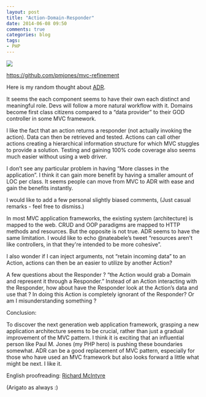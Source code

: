 ```yaml
---
layout: post
title: "Action-Domain-Responder"
date: 2014-06-08 09:50
comments: true
categories: blog
tags:
- PHP
---
```


<img src="https://raw.githubusercontent.com/pmjones/mvc-refinement/master/adr.png">

https://github.com/pmjones/mvc-refinement

Here is my random thought about [ADR](https://github.com/pmjones/mvc-refinement).

It seems the each component seems to have their own each distinct and meaningful role. Devs will follow a more natural workflow with it. Domains become first class citizens compared to a “data provider” to their GOD controller in some MVC framework.

 I like the fact that an action returns a responder (not actually invoking the action). Data can then be retrieved and tested. Actions can call other actions creating a hierarchical information structure  for which MVC stuggles to provide a solution. Testing and gaining 100% code coverage also seems much easier without using a web driver.

I don’t see any particular problem in having  “More classes in the application”. I think it can gain more benefit by having a smaller amount of LOC per class. It seems people can move from MVC to ADR with ease and gain the benefits instantly.

I would like to add a few personal slightly biased comments, (Just casual remarks - feel free to dismiss.)

In most MVC application frameworks, the existing system (architecture) is mapped to the web. CRUD and OOP paradigms are mapped to HTTP methods and resources. But the opposite is not true. ADR seems to have the same limitation. I would like to echo @nateabele’s tweet “resources aren't like controllers, in that they're intended to be more cohesive”.

I also wonder if I can inject arguments, not “retain incoming data” to an Action, actions can then be an easier to utilize by another Action?

A few questions about the Responder ? “the Action would grab a Domain and represent it through a Responder.” Instead of an Action interacting with the Responder, how about have the Responder look at the Action’s data and use that ? In doing this Action is completely ignorant of the Responder?  Or am I misunderstanding something ?

Conclusion:

To discover the next generation web application framework, grasping a new application architecture seems to be crucial, rather than just a gradual improvement of the MVC pattern. I think it is exciting that an influential person like Paul M. Jones (my PHP hero) is pushing these boundaries somewhat. ADR can be a good replacement of MVC pattern, especially for those who have used an MVC framework but also looks forward a little what might be next. I like it.


English proofreading: [Richard McIntyre](https://twitter.com/mackstar)

(Arigato as always :)
